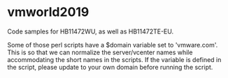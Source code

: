 # vmworld2019
Code samples for HB11472WU, as well as HB11472TE-EU.

Some of those perl scripts have a $domain variable set to 'vmware.com'. This is so that we can normalize the server/vcenter names while accommodating the short names in the scripts. If the variable is defined in the script, please update to your own domain before running the script.

